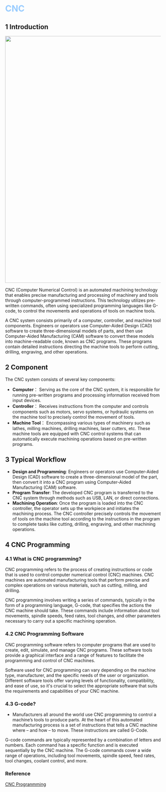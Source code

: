 # <font color="#99CCFF">CNC</font>

## 1 Introduction 

<div align="center">
  <img src="https://cdn.jsdelivr.net/gh/erkoww/YSD_img@main/img/cnc.png" width = "800"/>
</div>

CNC (Computer Numerical Control) is an automated machining technology that enables precise manufacturing and processing of machinery and tools through computer-programmed instructions. This technology utilizes pre-written commands, often using specialized programming languages like G-code, to control the movements and operations of tools on machine tools.

A CNC system consists primarily of a computer, controller, and machine tool components. Engineers or operators use Computer-Aided Design (CAD) software to create three-dimensional models of parts, and then use Computer-Aided Manufacturing (CAM) software to convert these models into machine-readable code, known as CNC programs. These programs contain detailed instructions directing the machine tools to perform cutting, drilling, engraving, and other operations.

## 2 Component

 The CNC system consists of several key components:

- **Computer**： Serving as the core of the CNC system, it is responsible for running pre-written programs and processing information received from input devices.
- **Controller**： Receives instructions from the computer and controls components such as motors, servo systems, or hydraulic systems on the machine tool to precisely control the movement of tools.
- **Machine Tool**： Encompassing various types of machinery such as lathes, milling machines, drilling machines, laser cutters, etc. These machine tools are equipped with CNC control systems that can automatically execute machining operations based on pre-written programs.

## 3 Typical Workflow

- **Design and Programming**: Engineers or operators use Computer-Aided Design (CAD) software to create a three-dimensional model of the part, then convert it into a CNC program using Computer-Aided Manufacturing (CAM) software.
- **Program Transfer**: The developed CNC program is transferred to the CNC system through methods such as USB, LAN, or direct connections.
- **Machining Operation**: Once the program is loaded into the CNC controller, the operator sets up the workpiece and initiates the machining process. The CNC controller precisely controls the movement of tools on the machine tool according to the instructions in the program to complete tasks like cutting, drilling, engraving, and other machining operations.

## 4 CNC Programming
### 4.1 What is CNC programming?
CNC programming refers to the process of creating instructions or code that is used to control computer numerical control (CNC) machines. CNC machines are automated manufacturing tools that perform precise and complex operations on various materials, such as cutting, milling, and drilling.

CNC programming involves writing a series of commands, typically in the form of a programming language, G-code, that specifies the actions the CNC machine should take. These commands include information about tool movements, spindle speeds, feed rates, tool changes, and other parameters necessary to carry out a specific machining operation.

### 4.2 CNC Programming Software
CNC programming software refers to computer programs that are used to create, edit, simulate, and manage CNC programs. These software tools provide a graphical interface and a range of features to facilitate the programming and control of CNC machines.

Software used for CNC programming can vary depending on the machine type, manufacturer, and the specific needs of the user or organization. Different software tools offer varying levels of functionality, compatibility, and ease of use, so it's crucial to select the appropriate software that suits the requirements and capabilities of your CNC machine.

### 4.3 G-code?
- Manufacturers all around the world use CNC programming to control a machine’s tools to produce parts. At the heart of this automated manufacturing process is a set of instructions that tells a CNC machine where – and how – to move. These instructions are called G-Code.

G-code commands are typically represented by a combination of letters and numbers. Each command has a specific function and is executed sequentially by the CNC machine. The G-code commands cover a wide range of operations, including tool movements, spindle speed, feed rates, tool changes, coolant control, and more.


### Reference
[CNC Progranmming](https://www.autodesk.com/solutions/cnc-programming)